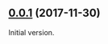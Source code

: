

<a name="0.0.1"></a>
## [0.0.1](https://github.com/miter-framework/miter/tree/0.0.1) (2017-11-30)

Initial version.
